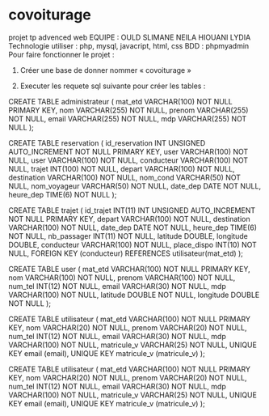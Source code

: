 # covoiturage

projet tp advenced web
EQUIPE : OULD SLIMANE NEILA HIOUANI LYDIA
Technologie utiliser : php, mysql, javacript, html, css
BDD : phpmyadmin
Pour faire fonctionner le projet :

1. Créer une base de donner nommer « covoiturage »

2. Executer les requete sql suivante pour créer les tables :

CREATE TABLE administrateur (
    mat_etd VARCHAR(100) NOT NULL PRIMARY KEY,
    nom VARCHAR(255) NOT NULL,
    prenom VARCHAR(255) NOT NULL,
    email VARCHAR(255) NOT NULL,
    mdp VARCHAR(255) NOT NULL
);

CREATE TABLE reservation (
    id_reservation INT UNSIGNED AUTO_INCREMENT NOT NULL PRIMARY KEY,
    user VARCHAR(100) NOT NULL,
    user VARCHAR(100) NOT NULL,
    conducteur VARCHAR(100) NOT NULL,
    trajet INT(100) NOT NULL,
    depart VARCHAR(100) NOT NULL,
    destination VARCHAR(100) NOT NULL,
    nom_cond VARCHAR(50) NOT NULL,
    nom_voyageur VARCHAR(50) NOT NULL,
    date_dep DATE NOT NULL,
    heure_dep TIME(6) NOT NULL
);

CREATE TABLE trajet (
    id_trajet INT(11) INT UNSIGNED AUTO_INCREMENT NOT NULL PRIMARY KEY,
    depart VARCHAR(100) NOT NULL,
    destination VARCHAR(100) NOT NULL,
    date_dep DATE NOT NULL,
    heure_dep TIME(6) NOT NULL,
    nb_passager INT(11) NOT NULL,
    latitude DOUBLE,
    longitude DOUBLE,
    conducteur VARCHAR(100) NOT NULL,
    place_dispo INT(10) NOT NULL,
    FOREIGN KEY (conducteur) REFERENCES utilisateur(mat_etd)
);

CREATE TABLE user (
    mat_etd VARCHAR(100) NOT NULL PRIMARY KEY,
    nom VARCHAR(100) NOT NULL,
    prenom VARCHAR(100) NOT NULL,
    num_tel INT(12) NOT NULL,
    email VARCHAR(30) NOT NULL,
    mdp VARCHAR(100) NOT NULL,
    latitude DOUBLE NOT NULL,
    longitude DOUBLE NOT NULL
);

CREATE TABLE utilisateur (
    mat_etd VARCHAR(100) NOT NULL PRIMARY KEY,
    nom VARCHAR(20) NOT NULL,
    prenom VARCHAR(20) NOT NULL,
    num_tel INT(12) NOT NULL,
    email VARCHAR(30) NOT NULL,
    mdp VARCHAR(100) NOT NULL,
    matricule_v VARCHAR(25) NOT NULL,
    UNIQUE KEY email (email),
    UNIQUE KEY matricule_v (matricule_v)
);

CREATE TABLE utilisateur (
    mat_etd VARCHAR(100) NOT NULL PRIMARY KEY,
    nom VARCHAR(20) NOT NULL,
    prenom VARCHAR(20) NOT NULL,
    num_tel INT(12) NOT NULL,
    email VARCHAR(30) NOT NULL,
    mdp VARCHAR(100) NOT NULL,
    matricule_v VARCHAR(25) NOT NULL,
    UNIQUE KEY email (email),
    UNIQUE KEY matricule_v (matricule_v)
);
